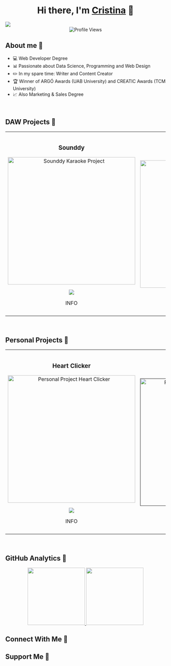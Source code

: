<div align="center">
<h1 align="center">Hi there, I'm <a href="">Cristina</a> 🤍</h1>
</div>
<img src="https://res.cloudinary.com/dlddsebry/image/upload/v1693214159/Cristina_rmfwfw.gif">
<div align="center">
  <img src="https://komarev.com/ghpvc/?username=cristinamateos11&color=ff69b4" alt="Profile Views">
</div>

## About me 🤍
- 💻 Web Developer Degree
- 📊 Passionate about Data Science, Programming and Web Design
- ✏️ In my spare time: Writer and Content Creator
- 🏆 Winner of ARGÓ Awards (UAB University) and CREATIC Awards (TCM University)
- 📈 Also Marketing & Sales Degree
<br>

## DAW Projects 🤍
<table>
<tr>
<td width="50%">
<h3 align="center">Sounddy</h3>
<div align="center">
<a href="https://github.com/cristinamateos11/Sounddy_Karaoke_M12" target="_blank">
  <img src="https://res.cloudinary.com/dlddsebry/image/upload/v1693220257/Sounddy_tdhrym.png" width="400" alt="Sounddy Karaoke Project">
</a>
<p>
<a href="https://github.com/cristinamateos11/Sounddy_Karaoke_M12" target="_blank">
<img src="https://img.shields.io/badge/CODE-ff69b4?style=for-the-badge&logo=github&logoColor=black">
</a>
</p>
<p>INFO</p>
</div>
                                                                                      
</td>

<td width="50%">
<br>
<h3 align="center">Podcast</h3>
<div align="center">                                       
<a href="https://github.com/cristinamateos11/M04_RSS_Podcast" target="_blank">
  <img src="https://res.cloudinary.com/dlddsebry/image/upload/v1693220277/Sounddy_1_swncxq.png" width="400" alt="Podcast RSS Project">
</a>
<br>
<p>
<a href="https://github.com/cristinamateos11/M04_RSS_Podcast" target="_blank">
<img src="https://img.shields.io/badge/CODE-ff69b4?style=for-the-badge&logo=github&logoColor=black">
</a>
</p>
</p>INFO</p>
</div>                                                             
</table>                                                                                 
</div>
<br>

## Personal Projects 🤍
<table>
<tr>
<td width="50%">
<h3 align="center">Heart Clicker</h3>
<div align="center">
<a href="https://github.com/cristinamateos11/HeartClicker" target="_blank">
  <img src="https://res.cloudinary.com/dlddsebry/image/upload/v1693226194/Sounddy_3_y4ooke.png" width="400" alt="Personal Project Heart Clicker">
</a>
<p>
<a href="https://github.com/cristinamateos11/HeartClicker" target="_blank">
<img src="https://img.shields.io/badge/CODE-ff69b4?style=for-the-badge&logo=github&logoColor=black">
</a>
</p>
<p>INFO</p>
</div>
                                                                                      
</td>

<td width="50%">
               <br>
<h3 align="center">Capuccino Meson</h3>
<div align="center">                                       
<a href="" target="_blank">
  <img src="https://res.cloudinary.com/dlddsebry/image/upload/v1693226195/Sounddy_2_uzdbfe.png" width="400" alt="Personal Project Capuccino Meson">
</a>
<br>
<p>
<a href="" target="_blank">
<img src="https://img.shields.io/badge/CODE-ff69b4?style=for-the-badge&logo=github&logoColor=black">
</a>
</p>
</p>INFO</p>
</div>                                                             
</table>                                                                                 
</div>
<br>

## GitHub Analytics 🤍
<p align="center">
<a href="https://github.com/cristinamateos11">
  <img height="180em" src="https://github-readme-stats-eight-theta.vercel.app/api?username=cristinamateos11&show_icons=true&theme=radical&include_all_commits=true&count_private=true"/>
  <img height="180em" src="https://github-readme-stats-eight-theta.vercel.app/api/top-langs/?username=cristinamateos11&layout=compact&langs_count=8&theme=radical"/>
</a>
</p>

## Connect With Me 🤍

## Support Me 🤍

